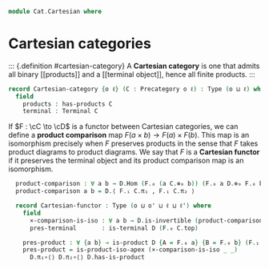 <!--
```agda
open import Cat.Instances.Product
open import Cat.Diagram.Terminal
open import Cat.Diagram.Product
open import Cat.Prelude

import Cat.Functor.Reasoning
import Cat.Reasoning
```
-->

```agda
module Cat.Cartesian where
```

# Cartesian categories

::: {.definition #cartesian-category}
A **Cartesian category** is one that admits all binary [[products]] and
a [[terminal object]], hence all finite products.
:::

```agda
record Cartesian-category {o ℓ} (C : Precategory o ℓ) : Type (o ⊔ ℓ) where
  field
    products : has-products C
    terminal : Terminal C
```

<!--
```agda
  open Cat.Reasoning   C          public
  open Binary-products C products public
  open Terminal          terminal public
```
-->

<!--
```agda
module
  _ {o ℓ o' ℓ'} {C : Precategory o ℓ} {D : Precategory o' ℓ'}
    (F : Functor C D) (ccart : Cartesian-category C) (dcart : Cartesian-category D)
  where

  private
    module F = Cat.Functor.Reasoning F
    module C = Cartesian-category ccart
    module D = Cartesian-category dcart
```
-->

If $F : \cC \to \cD$ is a functor between Cartesian categories, we can
define a **product comparison** map $F(a \times b) \to F(a) \times
F(b)$. This map is an isomorphism precisely when $F$ preserves products
in the sense that $F$ takes product diagrams to product diagrams. We say
that $F$ is a **Cartesian functor** if it preserves the terminal object
and its product comparison map is an isomorphism.

```agda
  product-comparison : ∀ a b → D.Hom (F.₀ (a C.⊗₀ b)) (F.₀ a D.⊗₀ F.₀ b)
  product-comparison a b = D.⟨ F.₁ C.π₁ , F.₁ C.π₂ ⟩

  record Cartesian-functor : Type (o ⊔ o' ⊔ ℓ ⊔ ℓ') where
    field
      ×-comparison-is-iso : ∀ a b → D.is-invertible (product-comparison a b)
      pres-terminal       : is-terminal D (F.₀ C.top)

    pres-product : ∀ {a b} → is-product D {A = F.₀ a} {B = F.₀ b} (F.₁ C.π₁) (F.₁ C.π₂)
    pres-product = is-product-iso-apex (×-comparison-is-iso _ _)
      D.π₁∘⟨⟩ D.π₂∘⟨⟩ D.has-is-product
```

<!--
```agda
    module comparison {a} {b} = D.is-invertible (×-comparison-is-iso a b)
    module preserved  {a} {b} = is-product (pres-product {a} {b})

    π₁inv : ∀ {a} {b} → F.₁ C.π₁ D.∘ comparison.inv {a} {b} ≡ D.π₁
    π₁inv = D.invertible→epic (×-comparison-is-iso _ _) _ _ (D.cancelr comparison.invr ∙ sym D.π₁∘⟨⟩)

    π₂inv : ∀ {a} {b} → F.₁ C.π₂ D.∘ comparison.inv {a} {b} ≡ D.π₂
    π₂inv = D.invertible→epic (×-comparison-is-iso _ _) _ _ (D.cancelr comparison.invr ∙ sym D.π₂∘⟨⟩)

    comparison-nat
      : is-natural-transformation (D.×-functor F∘ (F F× F)) (F F∘ C.×-functor) λ (a , b) → comparison.inv {a} {b}
    comparison-nat (a , b) (a' , b') (f , g) = Product.unique₂
      record { has-is-product = pres-product }
      preserved.π₁∘⟨⟩ preserved.π₂∘⟨⟩
      (F.extendl C.π₁∘⟨⟩ ∙ ap₂ D._∘_ refl π₁inv)
      (F.extendl C.π₂∘⟨⟩ ∙ ap₂ D._∘_ refl π₂inv)
```
-->
